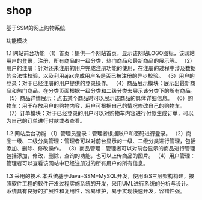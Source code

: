 # shop
基于SSM的网上购物系统

功能模块

1.1 网站前台功能
（1）首页：提供一个网站首页，显示该网站LOGO图标，该网站用户的登录，注册，所有商品的一级分类，热门商品和最新商品的展示等。
（2）用户的注册：针对还未注册的用户完成注册功能的使用，在注册的过程中涉及数据的合法性校验，以及利用ajax完成用户名是否已被注册的异步校验。
（3）用户的登录：对于已经注册的用户提供的登录操作。
（4）商品展示模块：展示出最新商品和热门商品。在分类页面根据一级分类和二级分类去展示该分类下的所有商品。
（5）商品详情展示：点击某个商品时可以展示该商品的具体详细信息。
（6）购物车：用于存放用户的购物内容，用户可根据自己的情况修改自己的购物车。
（7）订单模块：对于已经登录的用户可以对购物车内容进行付款生成订单，可以为自己的订单进行付款或者查看。

1.2 网站后台功能
（1）管理员登录：管理者根据账户和密码进行登录。
（2）商品一级、二级分类管理：管理者可以对前台显示的一级、二级分类进行管理，包括添加、删除、修改操作。
（3）商品管理：管理者可以对前台显示的商品进行管理包括添加，修改，删除，查询的功能，也可以上传商品的图片。
（4）用户管理：管理者可以查看该网站中已经注册过的所有用户的所有信息。

1.3 采用的技术
本系统基于Java+SSM+MySQL开发，使用B/S三层架构构建，按照软件工程的软件开发过程实施系统的开发，采用UML进行系统的分析与设计。系统具有良好的扩展性和复用性，容易维护，易于实现快速开发，容错性强。
